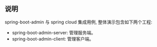 ## 说明
spring-boot-admin 与 spring cloud 集成用例, 整体演示包含如下两个工程:
- spring-boot-admin-server: 管理服务端。
- spring-boot-admin-client: 管理客户端。